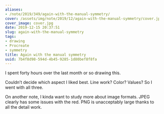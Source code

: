 ```yaml
---
aliases:
- /note/2019/349/again-with-the-manual-symmetry/
cover: /assets/img/note/2019/12/again-with-the-manual-symmetry/cover.jpg
cover_image: cover.jpg
date: 2019-12-15 20:37:51
slug: again-with-the-manual-symmetry
tags:
- drawing
- Procreate
- symmetry
title: Again with the manual symmetry
uuid: 7b4f8d98-594d-4b45-9285-1d80bef8f8fa
---
```


I spent forty hours over the last month or so drawing this.

Couldn’t decide which aspect I liked best. Line work? Color? Values? So
I went with all three.

On another note, I kinda want to study more about image formats. JPEG
clearly has some issues with the red. PNG is unacceptably large thanks
to all the detail work.